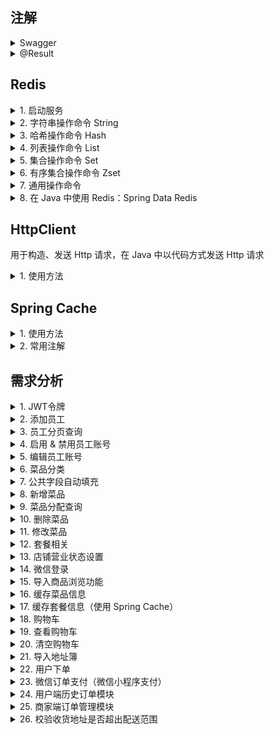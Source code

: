 
## 注解
<details>
<summary> Swagger </summary>

| 注解               | 说明                                               |
|-------------------|--------------------------------------------------|
| @Api              | 用在类上，表示对类的说明，如 Controller，通过 tags 参数进行描述         |
| @ApiModel         | 用在类上，表示对类的说明，如 Entity、DTO、VO，通过 description 参数描述 |
| @ApiModelProperty | 用在属性上，描述属性信息，通过 value 参数描述                       |
| @ApiOperation     | 用在方法上，说明方法的用途、作用，如 Controller 的方法，通过 value 参数描述  |

1. 接口区分
- 在 WebMvcConfiguration 中配置 Swagger 的多个 Docket 对象
- 通过 groupName 进行区分

</details>

<details>

<summary> @Result </summary>

解决 数据库表字段名 和 Java类变量名 对应关系
如：
```java
@Results({
    @Result(property = "id", column = "employee_id"),
    @Result(property = "name", column = "employee_name"),
    @Result(property = "email", column = "email_address")
})
```

也可以使用 MyBatis 的自动映射功能（Auto Mapping）

也可以在 xml 中显示映射
```xml
<resultMap id="employeeMap" type="Employee">
    <result property="id" column="employee_id"/>
    <result property="name" column="employee_name"/>
    <result property="email" column="email_address"/>
</resultMap>
```

</details>

## Redis

<details>

<summary> 1. 启动服务 </summary>

1. 启动服务端：redis-server.exe redis.windows.conf
   - 默认端口：6379
2. 启动客户端：redis-cli.exe
   - -h：指定ip
   - -p：指定端口
   - -a：密码
3. 修改配置文件：redis.windows.conf
   - requirepass：设置密码

</details>

<details>

<summary> 2. 字符串操作命令 String </summary>

| 命令                      | 解释                                    |
|-------------------------|---------------------------------------|
| SET key value           | 设置指定 key 的值                           |
| GET key                 | 获取指定 key 的值                           |
| SETEX key seconds value | 设置指定 key 的值，并将 key 的过期时间设置为 seconds 秒 |
| SETNX key value         | 只有 key 不存在时设置 key 的值                  |

</details>

<details>

<summary> 3. 哈希操作命令 Hash </summary>

fieId 和 value 都是字符串

| 命令                   | 解释                              |
|----------------------|---------------------------------|
| HSET key fieId value | 将哈希表 key 中的字段 field 的值设置为 value |
| HGET key fieId       | 获取哈希表 key 中 field 字段的值          |
| HDEL key fieId       | 删除哈希表 key 中的 field 字段           |
| HKEYS key            | 获取哈希表 key 的所有字段（field）          |
| HVALS key            | 获取哈希表 key 的所有值                  |

</details>

<details>

<summary> 4. 列表操作命令 List </summary>

简单的字符串列表，按插入顺序排序

| 命令                        | 解释              |
|---------------------------|-----------------|
| LPUSH key value1 [value2] | 将一个/多个值插入到列表 头部 |
| LRANGE key start stop     | 获取列表指定范围内的元素    |
| RPOP key                  | 从列表 尾部 移除元素     |
| LLEN key                  | 获取列表长度          |

</details>

<details>

<summary> 5. 集合操作命令 Set </summary>

集合内的元素也是字符串

| 命令                         | 解释             |
|----------------------------|----------------|
| SADD key member1 [member2] | 向集合 key 添加元素   |
| SMEMBERS key               | 返回集合 key 的所有元素 |
| SCARD key                  | 返回集合 key 的元素数  |
| SINTER key1 [key2]         | 返回给定所有集合的 交集   |
| SUNION key1 [key2]         | 返回给定所有集合的 并集   |
| SREM key member1 [member2] | 删除集合 key 中的元素  |

</details>

<details>

<summary> 6. 有序集合操作命令 Zset </summary>

集合内的元素也是字符串，有序，每个元素管理一个 double 类型的分数

| 命令                                       | 解释                                      |
|------------------------------------------|-----------------------------------------|
| ZADD key score1 member1 [score2 member2] | 向有序集合 key 添加元素                          |
| ZRANGE key start stop [WITHSCORES]       | 获得有序集合指定范围的元素，也可以通过 WITHSCORES 将分数一起返回  |
| ZINCRBY key increment member             | 对有序集合 key 中的成员 member 的分数增量加上 increment |
| SREM key member1 [member2]               | 删除有序集合 key 中的元素                         |

</details>

<details>

<summary> 7. 通用操作命令 </summary>

不分数据类型，都可以使用的命令

| 命令           | 解释                                            |
|--------------|-----------------------------------------------|
| KEYS pattern | 查找所有符合给定模式 pattern 的 key，如 KEYS * / KEYS set* |
| EXISTS key   | 判断 key 是否存在                                   |
| TYPE key     | 获得 key 所存储的值的类型                               |
| DEL key      | 在 key 存在时删除 key，可以删除多个                        |

</details>

<details>

<summary> 8. 在 Java 中使用 Redis：Spring Data Redis </summary>

1. 操作步骤
- 导入 Spring Data Redis 的 Maven 坐标
  - sky-server 的 pom 文件
- 配置 Redis 数据源
  - application.yml 和 application-dev.yml
- 编写配置类，创建 RedisTemplate 对象
  - com.sky.config 中创建 RedisConfiguration
  - 设置 Redis 的连接工厂，获取 Redis 连接，与 Redis 服务器建立通讯
  - 设置 Redis key 的序列化器，将 Redis 中的二进制数据转换为字符串
- 通过 RedisTemplate 对象操作 Redis

2. 单元测试
- 在 test/java 文件夹下，创建 SpringDataRedisTest 类
- 使用不同对象操作不同数据类型
```
  ValueOperations valueOperations = redisTemplate.opsForValue();
  HashOperations hashOperations = redisTemplate.opsForHash();
  ListOperations listOperations = redisTemplate.opsForList();
  SetOperations setOperations = redisTemplate.opsForSet();
  ZSetOperations zSetOperations = redisTemplate.opsForZSet();
```
- 操作通用类型命令时，使用 RedisTemplate 对象

</details>

## HttpClient
用于构造、发送 Http 请求，在 Java 中以代码方式发送 Http 请求

<details>

<summary> 1. 使用方法 </summary>

- 案例在 sky-server 的 test/HttpClientTest 中
- 已经封装在了 sky-common 中的 HttpClientUtils 中
- 将 Httpclient 坐标导入到 Maven 中
  - 使用的阿里云 OSS 包，已经包含了 HttpClient，不用再导入了
- 发送请求的步骤
  - 创建 HttpClient 对象
    - 使用 HttpClients 进行创建，返回 CloseableHttpClient 对象
  - 创建 Http 请求对象
    - 创建 HttpGet 对象，传入请求地址
    - 可选：构造 StringEntity 对象传参，参数为 json 格式的字符串，并制定实体的编码方式（urf-8）和数据格式（json）
    - 使用 JSONObject 对象构造 json 格式的字符串
  - 调用 HttpClient 的 execute 方法发送请求
    - 返回 CloseableHttpResponse 对象
- 解析请求
  - 获得状态码
    - 使用 response.getStatusLine().getStatusCode()
  - 获得返回数据
    - 获取实体：response.getEntity()
    - 获取 String 类型的数据：EntityUtils.toString(entity);
- 关闭资源
  - 关闭 CloseableHttpResponse 对象 response
  - 关闭 CloseableHttpClient 对象

</details>


## Spring Cache
<details>

<summary> 1. 使用方法 </summary>

Spring Cache 是一个框架，实现了基于 注解 的缓存功能，只需要添加注解即可实现缓存功能

提供了一层抽象，底层可以切换不同的缓存实现
- EHCache
- Caffeine
- Redis

具体使用
- 导入 Maven 坐标
- 使用 Redis 就导入 Redis 的坐标，其他同理
</details>

<details>

<summary> 2. 常用注解 </summary>

| 注解             | 说明                                 |
|----------------|------------------------------------|
| @EnableCaching | 开启缓存注解功能，加在启动类上                    |
| @Cacheable     | 在方法执行前先查询缓存，有就返回；没有就执行方法，并将返回值放到缓存 |
| @CachePut      | 将方法的返回值放到缓存                        |
| @CacheEvict    | 将一条或多条数据从缓存中删除                     |

- @CachePut：加到 Controller 的方法上
  - 使用方法：@CachePut(cacheNames = "userCache", key = "#user.id")
  - 生成 key 的规则：userCache::1，即 cacheNames + :: + key 这种格式
  - key 用形参赋值：# + 形参名.属性
  - key 用形参赋值：# + p0.属性，或者 # + a0.属性，或者 # + root.args[0].属性（表示第一个参数，下标从 0 开始）
  - key 用返回值赋值：# + result.属性
- @Cacheable：加到 Controller 的方法上
  - 使用方法：@Cacheable(cacheNames = "userCache", key = "#id")
- @CacheEvict：加到 Controller 的方法上
  - 使用方法：@CacheEvict(cacheNames = "userCache", key = "#id")
  - 删除所有：@CacheEvict(cacheNames = "userCache", allEntries = true)
  - allEntries：是否清空所有缓存，默认为 false
  - beforeInvocation：是否在方法执行前清空缓存，默认为 false

</details>

## 需求分析
<details>
<summary>1. JWT令牌</summary>
令牌：用于合法用户发送请求，后端只相应合法令牌对应的请求

流程如下：
1. 用户登录（给后端发送账号密码），后端验证用户信息，生成令牌
2. 后端生成 JWT Token 将令牌返回给前端
3. 前端将令牌存储在本地，每次请求时将令牌放在请求头中，向后端发送请求
4. 后端进行拦截，验证令牌，如果合法则执行业务逻辑并返回数据，否则返回错误信息
</details>

<details>
<summary>2. 添加员工</summary>

1. 需求描述

添加员工信息

| 字段   | 需求        |
|------|-----------|
| 账号   | 唯一        |
| 密码   | 默认123456  |
| 姓名   |           |
| 手机号  | 11位合法手机号  |
| 性别   | 男/女 二选一   |
| 身份证号 | 18位合法身份证号 |

2. 接口信息

（1）基本信息
- path：/admin/employee
- method：POST

（2）请求参数
- Headers

| 名称           | 参数值              | 是否必须 | 示例 | 备注 |
|--------------|------------------|------|----| --- |
| Content-Type | application/json | 必须   |    |      |
- Body

| 名称      | 类型    | 是否必须  | 默认值 | 备注   | 其他信息 |
|----------|---------|-------|-----|------|------|
| id       | integer | 非必须   |     | 员工id |      |
| idNumber | string  | 必须    |     | 身份证  |   |
| name     | string  | 必须    |     | 姓名   |      |
| phone    | string  | 必须    |     | 手机号  |      |
| sex      | string  | 必须    |     | 性别   |      |
| username | string  | 必须    |     | 用户名  |      |

（3）返回数据

| 名称   | 类型      | 是否必须  | 默认值 | 备注   | 其他信息 |
|------|---------|-------|-----|------|------|
| code | integer | 必须   |     | 状态码  |      |
| msg  | string  | 非必须    |     | 错误信息 |      |
| data | object  | 非必须    |     | 返回数据 | 不需要  |

3. 错误处理

（1）插入重复字段

提取重复字段，构造msg，进行返回

（2）动态获取添加者的id：使用 ThreadLocal

ThreadLocal：为每个线程单独提供一份存储空间，每个线程都可以独立修改自己的副本，而不会影响其他线程的副本

因此，在拦截器拦截并判断令牌时，可以将用户id存储在ThreadLocal中，方便后续使用

常用方法：
- public void set (T value)：设置当前线程的线程局部变量的值 -- 加
- public T get ()：返回当前线程的线程局部变量的值  -- 获得
- public void remove ()：移除当前线程的线程局部变量的值  -- 删
</details>

<details>
<summary> 3. 员工分页查询 </summary>

1. 需求描述
- 根据页码展示员工信息
- 每页展示 10 条数据
- 分页查询时可以根据需要，输入员工姓名进行查询

2. 接口信息

（1）基本信息
- path：/admin/employee/page
- method：GET

（2）请求参数
- Query

| 名称       | 类型      | 是否必须  | 默认值 | 备注    | 其他信息 |
|----------|---------|-------|-----|-------|------|
| name     | string  | 非必须   |     | 员工姓名  |      |
| page     | integer | 必须    |     | 页码    |   |
| pageSize | integer | 必须    |     | 每页记录数 |      |

（3）返回数据

| 名称                                | 类型       | 是否必须  | 默认值 | 备注         | 其他信息 |
|-----------------------------------|----------|-------|-----|------------|------|
| code                              | integer  | 必须   |     | 状态码        |      |
| msg                               | string   | 非必须    |     | 错误信息       |   |
| data                              | object   | 必须    |     | 返回数据         |      |
| &emsp;\|-- total                  | integer  | 必须    |     | 总页数        |      |
| &emsp;\|-- records                | object[] | 必须    |     | 当前页的所有员工数据 |      |
| &emsp;&emsp;&emsp;\|-- id         | integer  | 必须    |     | 员工 id      |      |
| &emsp;&emsp;&emsp;\|-- username   | string   | 必须    |     | 用户名        |      |
| &emsp;&emsp;&emsp;\|-- name       | string   | 必须    |     | 姓名         |      |
| &emsp;&emsp;&emsp;\|-- password   | string   | 必须    |     | 密码         |      |
| &emsp;&emsp;&emsp;\|-- phone      | string   | 必须    |     | 电话号        |      |
| &emsp;&emsp;&emsp;\|-- sex        | string   | 必须    |     | 性别         |      |
| &emsp;&emsp;&emsp;\|-- idNumber   | string   | 必须    |     | 身份证号       |      |
| &emsp;&emsp;&emsp;\|-- status     | integer  | 必须    |     | 账号状态       |      |
| &emsp;&emsp;&emsp;\|-- createTime | string   | 必须    |     | 创建时间       |      |
| &emsp;&emsp;&emsp;\|-- updateTime | string   | 必须    |     | 更新时间       |      |
| &emsp;&emsp;&emsp;\|-- createUser | integer   | 必须    |     | 创建者的 id    |      |
| &emsp;&emsp;&emsp;\|-- updateUser | integer   | 必须    |     | 修改者的 id    |      |

3. 错误处理

日期返回格式错误
- 使用 @JsonFormat 注解格式化日期变量
- 在 WebMvcConfiguration 中扩展 Spring MVC 的消息转换器，统一对日期类型进行格式化处理
  - 需要自己定一个 日期转换 的消息转换器，将其加入到系统的消息转换器列表中

</details>

<details>

<summary> 4. 启用 & 禁用员工账号 </summary>

1. 需求描述
- 启用员工账号：对禁用的账号，将状态设置为启用
- 禁用员工账号：对启用的账号，将状态设置为禁用
- 禁用状态的账号不能登陆系统

2. 接口信息

（1）基本信息
- path：/admin/employee/status/{status}
- method：POST

（2）请求参数
- Headers

| 名称         | 参数值    | 是否必须 | 示例 | 备注    |
|------------|--------|------|----|-------|
| Content-Type | application/json | 必须   |    |   |

- 路径参数

| 名称     | 示例 | 备注           |
|--------|----|--------------|
| status | 1  | 状态，1为启用，0为禁用 |

- Query

| 名称 | 类型      | 是否必须 | 默认值 | 备注    | 其他信息 |
|----|---------|------|-----|-------|------|
| id | integer | 必须   |     | 员工 id |      |

（3）返回数据

| 名称                                | 类型       | 是否必须  | 默认值 | 备注         | 其他信息 |
|-----------------------------------|----------|-------|-----|------------|------|
| code                              | integer  | 必须   |     | 状态码        |      |
| msg                               | string   | 非必须    |     | 错误信息      |   |
| data                              | object   | 非必须    |     | 返回数据       |      |

</details>

<details>

<summary> 5. 编辑员工账号 </summary>

1. 需求描述
- 根据 id 查询员工信息，用于前端显示
- 对员工信息进行修改
  - 账号 username
  - 姓名 name
  - 手机号 phone
  - 性别 sex
  - 身份证号 idNumber

2. 接口信息

<details>

<summary style="margin-left: 20px;"> 2.1 查询 </summary>>

（1）基本信息
- path：/admin/employee/{id}
- method：GET

（2）请求参数
- 路径参数

| 名称 | 示例 | 备注   |
|----|----|------|
| id | 3  | 员工id |

（3）返回数据

| 名称                   | 类型       | 是否必须  | 默认值 | 备注         | 其他信息 |
|-----------------------|----------|-------|-----|------------|------|
| code                  | integer  | 必须   |     | 状态码        |      |
| msg                   | string   | 非必须    |     | 错误信息       |   |
| data                  | object   | 必须    |     | 返回数据         |      |
| &emsp;\|-- id         | integer  | 必须    |     | 员工 id      |      |
| &emsp;\|-- username   | string   | 必须    |     | 用户名        |      |
| &emsp;\|-- name       | string   | 必须    |     | 姓名         |      |
| &emsp;\|-- password   | string   | 必须    |     | 密码         |      |
| &emsp;\|-- phone      | string   | 必须    |     | 电话号        |      |
| &emsp;\|-- sex        | string   | 必须    |     | 性别         |      |
| &emsp;\|-- idNumber   | string   | 必须    |     | 身份证号       |      |
| &emsp;\|-- status     | integer  | 必须    |     | 账号状态       |      |
| &emsp;\|-- createTime | string   | 必须    |     | 创建时间       |      |
| &emsp;\|-- updateTime | string   | 必须    |     | 更新时间       |      |
| &emsp;\|-- createUser | integer   | 必须    |     | 创建者的 id    |      |
| &emsp;\|-- updateUser | integer   | 必须    |     | 修改者的 id    |      |

</details>

<details>

<summary style="margin-left: 20px;"> 2.2 编辑员工信息 </summary>

（1）基本信息
- path：/admin/employee
- method：PUT

（2）请求参数
- Headers

| 名称         | 参数值              | 是否必须 | 示例 | 备注    |
|------------|------------------|------|----|-------|
| Content-Type | application/json | 必须   |    |   |

- Body

| 名称                   | 类型       | 是否必须  | 默认值 | 备注         | 其他信息 |
|-----------------------|----------|-------|-----|------------|------|
| id         | integer  | 必须    |     | 员工 id      |      |
| username   | string   | 必须    |     | 用户名        |      |
| name       | string   | 必须    |     | 姓名         |      |
| phone      | string   | 必须    |     | 电话号        |      |
| sex        | string   | 必须    |     | 性别         |      |
| idNumber   | string   | 必须    |     | 身份证号       |      |

（3）返回数据

| 名称                   | 类型       | 是否必须  | 默认值 | 备注         | 其他信息 |
|-----------------------|----------|-------|-----|------------|------|
| code                  | integer  | 必须   |     | 状态码        |      |
| msg                   | string   | 非必须    |     | 错误信息       |   |
| data                  | object   | 非必须    |     | 返回数据         |      |

</details>

</details>

<details>

<summary> 6. 菜品分类 </summary>

1. 需求描述
- 分类名称必须 唯一
- 分类类型为：菜品分类 和 套餐分类
- 新添加的分类状态默认为 禁用（新分类无菜品，禁用 不让在应用端展示）

2. 接口信息
- 新增分类
  - path：/admin/category
  - method：POST
- 分类分页查询
  - path：/admin/category/page
  - method：GET
- 根据 id 删除分类
  - path：/admin/category
  - method：DELETE
- 修改分类
  - path：/admin/category
  - method：PUT
- 启用 & 禁用分类
  - path：/admin/category/status/{status}
  - method：POST
- 根据类型查询
  - path：/admin/category/list
  - method：GET

</details>

<details>

<summary> 7. 公共字段自动填充 </summary>

1. 需求描述

业务表中有许多公共（重复）的字段

| 名称         | 类型       | 含义   | 操作类型          |
|---------------------|----------|------|---------------|
| create_time | datetime | 创建时间 | insert        |
| create_user | bigint   | 创建者  | insert        |
| update_time | datetime | 修改时间 | insert、update |
| update_user | bigint   | 修改者  | insert、update  |


这种重复的字段导致业务代码需要重复编写，十分冗余，不利于后期维护

因此需要一种手段来进行统一的操作

2. 实现方式
- 使用 切面 拦截 Mapper，统一对公共字段进行赋值
- 自定义注解 AutoFill，用于标识需要进行公共字段自动填充的方法
- 自定义切面类 AutoFillAspect，统一拦截加入了 AutoFill 注解的方法，通过反射为公共字段赋值
- 在 Mapper 的方法上加入 AutoFill 注解
- 技术点：枚举、注解、AOP、反射

3. 具体实现

（1）创建 AutoFill 注解
- com.sky.annotation/Autofill

（2）创建 AutoFillAspect 切面类
- com.sky.aspect/AutoFillAspect
- 切入点
  - 定义切入点 Pointcut：@Pointcut("execution(* com.sky.mapper.*.*(..))")
  - 拦截 Mapper 包下所有类的所有方法（.*.*），参数是任意参数（..），返回值是任意返回值（*）
  - 此外：该包下的查询 & 删除不需要拦截，因此需要设定只拦截带有 @AutoFill 注解的方法
  - 需要加入：@annotation(com.sky.annotation.AutoFill)
  - 整体：@Pointcut("execution(* com.sky.mapper.*.*(..)) && @annotation(com.sky.annotation.AutoFill)")
- 通知-参数
  - 需要 前缀通知，在插入 & 更新前进行赋值
  - 指定切入点：即切入点的函数名
  - @Before("autoFillPointcut()")
  - 参数：JoinPoint，被拦截方法的信息
- 通知-实现
  - 获取拦截到的数据块操作类型：insert or update
    - 更新操作不用改变 创建时间 和 创建者
  - 获得拦截到的方法的参数，即实体对象，这样才能对它赋值
    - 默认方法的第一个参数为所需的实体对象
  - 准备公共字段赋值的数据
  - 根据操作类型，通过 反射 赋值
    - 先获得实体的 set 方法，定义了常量字段
    - 然后调用 set 方法进行赋值

</details>

<details>

<summary> 8. 新增菜品 </summary>

1. 需求描述

添加菜品信息

| 字段     | 需求       |
|--------|----------|
| 菜品名称   | 唯一       |
| 菜品分类   |        |
| 菜品价格   |  |
| 口味做法配置 |    |
| 菜品图片   |        |
| 菜品描述   |    |

业务规则：
- 菜品名唯一
- 菜品必须属于某个分类，不能单独存在
- 新增菜品时可以根据情况选择菜品的口味
- 每个菜品必须对应一张图片

接口设计：
- 查询菜品分类
- 文件上传（图片）
- 新增菜品

2. 接口信息

<details>

<summary style="margin-left: 20px;"> 2.1 根据类型查询分类 </summary>
  - 在 6. 菜品分类中已经实现

</details>

<details>

<summary style="margin-left: 20px;"> 2.2文件上传 </summary>

（1）基本信息
- path：/admin/common/upload
- method：POST

（2）请求参数
- Headers

| 名称         | 参数值                 | 是否必须 | 示例 | 备注    |
|------------|---------------------|------|----|-------|
| Content-Type | multipart/form-data | 必须   |    |   |

- Body

| 名称   | 类型   | 是否必须  | 默认值 | 备注 | 其他信息 |
|------|------|-------|-----|----|------|
| file | file | 必须    |     | 文件 |      |


（3）返回数据

| 名称                   | 类型       | 是否必须  | 默认值 | 备注     | 其他信息 |
|-----------------------|----------|-------|-----|--------|------|
| code                  | integer  | 必须   |     | 状态码    |      |
| msg                   | string   | 非必须    |     | 错误信息   |   |
| data                  | object   | 必须    |     | 文件上传路径 |      |

</details>

<details>

<summary style="margin-left: 20px;"> 2.3 新增菜品 </summary>

（1）基本信息
- path：/admin/dish
- method：POST

（2）请求参数
- Headers

| 名称         | 参数值              | 是否必须 | 示例 | 备注    |
|------------|------------------|------|----|-------|
| Content-Type | application/json | 必须   |    |   |

- Body

| 名称                | 类型         | 是否必须 | 默认值 | 备注             | 其他信息 |
|-------------------|------------|------|-----|----------------|------|
| categoryid        | integer    | 必须   |     | 分类 id          |      |
| description       | string     | 非必须  |     | 菜品描述           |      |
| flavors           | object[]   | 非必须   |     | 口味             |      |
| &emsp;\|-- dishid | integer    | 非必须   |     | 菜品 id          |      |
| &emsp;\|-- id     | integer    | 非必须   |     | 口味 id          |      |
| &emsp;\|-- name   | string     | 必须   |     | 口味名称           |      |
| &emsp;\|-- value  | string     | 必须   |     | 口味值            |      |
| id                | integer    | 非必须   |     | 菜品 id          |      |
| image             | string     | 必须   |     | 菜品图片路径         |      |
| name              | string     | 必须   |     | 菜品名称           |      |
| price             | bigdecimal | 必须   |     | 菜品价格           |      |
| status            | integer    | 非必须   |     | 菜品状态：1为起售，0为停售 |      |

（3）返回数据

| 名称                   | 类型       | 是否必须  | 默认值 | 备注    | 其他信息 |
|-----------------------|----------|-------|-----|-------|------|
| code                  | integer  | 必须   |     | 状态码   |      |
| msg                   | string   | 非必须    |     | 错误信息  |   |
| data                  | object   | 非必须    |     | 返回数据  |      |

</details>

3. 具体实现

（1）文件上传
- 新增 CommonController 
- 配置阿里云OSS服务 application.yml/application-dev.yml
- 创建配置类，配置服务信息 OssConfiguration 
  - 在程序运行的时候创建一个配置类对象：使用 @Bean 和 @ConditionalOnMissingBean
- 在 CommonController 中使用 @Autowired 来获取这个对象
- 调用 AliOssUtils 中的上传方法，进行上传，并获得路径

（2）新增菜品
- 新增 DishController
- 新增菜品相关服务 DishService，以及其实现类 DishServiceImpl
- 在 菜品表 中添加菜品时，还需要在口味表中进行添加，调用 DishMapper
  - 因此创建添加方法 addDishAndFlavor
  - 开启 事务 保证一致性：@Transactional
  - 需要在 SkyApplication 中开启注解方式的事务管理
- 在 DishMapper 中新增 添加菜品 函数
  - 使用公共字段填充 @AutoFill
- 新增 DishMapper.xml 文件，实现上述函数
  - 需要获得该菜品自动生成的 id：使用 useGeneratedKeys="true"
  - 将该 id 赋值给 实体对象 Dish 中的 id 字段：使用 keyProperty="id"
- 新增 DishFlavorMapper 对口味表进行操作，添加 @Mapper 注解
  - 定义批量添加口味方法：addBatchFlavor
- 新增 DishFlavorMapper.xml 文件，实现上述函数
  - 使用 foreach 进行遍历列表

</details>

<details>

<summary> 9. 菜品分配查询 </summary>

1. 需求分析
- 根据页码展示菜品信息
- 每页展示 10 条数据
- 分页查询时，可以输入菜品名称、菜品分类、菜品状态进行查询

2. 接口信息

（1）基本信息
- path：/admin/dish/page
- method：GET

（2）请求参数
- Query

| 名称         | 类型      | 是否必须 | 默认值 | 备注     | 其他信息 |
|------------|---------|------|-----|--------|------|
| page       | integer | 必须   |     | 页码     |   |
| pageSize   | integer | 必须   |     | 每页记录数  |      |
| name       | string  | 非必须  |     | 菜品名称   |      |
| categoryId | integer | 非必须   |     | 分类 id  |      |
| status     | integer | 非必须   |     | 菜品售卖状态 |      |

（3）返回数据

| 名称                                  | 类型         | 是否必须 | 默认值 | 备注         | 其他信息 |
|-------------------------------------|------------|------|-----|------------|------|
| code                                | integer    | 必须   |     | 状态码        |      |
| msg                                 | string     | 非必须  |     | 错误信息       |   |
| data                                | object     | 必须   |     | 返回数据       |      |
| &emsp;\|-- total                    | integer    | 必须   |     | 总页数        |      |
| &emsp;\|-- records                  | object[]   | 非必须  |     | 当前页的所有员工数据 |      |
| &emsp;&emsp;&emsp;\|-- id           | integer    | 必须   |     | 菜品 id      |      |
| &emsp;&emsp;&emsp;\|-- name         | string     | 必须   |     | 菜品名称       |      |
| &emsp;&emsp;&emsp;\|-- price        | bigdecimal | 必须   |     | 价格         |      |
| &emsp;&emsp;&emsp;\|-- image        | string     | 必须   |     | 图片路径       |      |
| &emsp;&emsp;&emsp;\|-- description  | string     | 必须   |     | 菜品描述       |      |
| &emsp;&emsp;&emsp;\|-- status       | integer    | 必须   |     | 菜品售卖状态     |      |
| &emsp;&emsp;&emsp;\|-- updateTime   | string     | 必须   |     | 更新时间       |      |
| &emsp;&emsp;&emsp;\|-- categoryName | string     | 必须   |     | 分类名称       |      |

3. 具体实现
- 在 xml 文件中写的查询语句，需要连表查询，字段名需要一一对应，因此在 sql 语句中需要给字段起别名

</details>

<details>

<summary> 10. 删除菜品 </summary>

1. 需求分析
- 可以删除一个菜品，批量删除多个菜品
- 起售中的菜品不能删除
- 被套餐关联的菜品不能删除
- 删除菜品后，关联的口味数据也需要删除掉

2. 接口信息

（1）基本信息
- path：/admin/dish
- method：DELETE

（2）请求参数
- Query

| 名称  | 类型     | 是否必须 | 默认值 | 备注        | 其他信息  |
|-----|--------|------|-----|-----------|-------|
| ids | string | 必须   |     | 用逗号分隔的字符串 | 1,2,3 |

（3）返回数据

| 名称                            | 类型         | 是否必须 | 默认值 | 备注         | 其他信息 |
|-------------------------------|------------|------|-----|------------|------|
| code                          | integer    | 必须   |     | 状态码        |      |
| msg                           | string     | 非必须  |     | 错误信息       |   |
| data                          | object     | 非必须   |     | 返回数据       |      |

3. 具体实现
- 涉及的表
  - 菜品表 dish
  - 菜品口味表 dish_flavor
  - 套餐菜品关系表 setmeal_dish
- 新增 SetmealDishMapper 套餐菜品关系表的 Mapper
  - 查询菜品是否和套餐有关联
- 新增 SetmealDishMapper.xml 并编写动态 sql 语句
  - 使用 foreach 进行遍历，使用 open 和 close 在遍历前后加上括号
- 使用事务注解保证一致性：@Transactional

</details>

<details>

<summary> 11. 修改菜品 </summary>

1. 需求分析
- 菜品信息的回显
- 菜品分类的查询（已实现）
- 文件上传（已实现）
- 修改菜品

2. 接口信息

<details>

<summary style="margin-left: 20px;"> 2.1 根据 id 查询数据 </summary>
（1）基本信息
- path：/admin/dish/{id}
- method：GET

（2）请求参数
- 路径参数

| 名称 | 类型      | 是否必须 | 默认值 | 备注    | 其他信息  |
|----|---------|------|-----|-------|-------|
| id | integer | 必须   |     | 菜品 id |  |

（3）返回数据

| 名称                            | 类型         | 是否必须 | 默认值 | 备注         | 其他信息 |
|-------------------------------|------------|------|-----|------------|------|
| code                          | integer    | 必须   |     | 状态码        |      |
| msg                           | string     | 非必须  |     | 错误信息       |   |
| data                          | object     | 非必须   |     | 返回数据       |      |
| &emsp;\|-- categoryId         | integer    | 非必须   |     | 菜品类别 id    |      |
| &emsp;\|-- description        | string     | 非必须  |     | 菜品描述       |      |
| &emsp;\|-- flavors            | object[]   | 非必须  |     | 当前页的所有员工数据 |      |
| &emsp;&emsp;&emsp;\|-- dishId | integer    | 非必须   |     | 菜品 id      |      |
| &emsp;&emsp;&emsp;\|-- id     | integer    | 非必须   |     | 菜品名称       |      |
| &emsp;&emsp;&emsp;\|-- name   | string     | 非必须   |     | 价格         |      |
| &emsp;&emsp;&emsp;\|-- value  | string     | 非必须   |     | 图片路径       |      |
| &emsp;\|-- id                 | integer    | 非必须  |     | 菜品 id      |      |
| &emsp;\|-- image              | string     | 非必须  |     | 菜品图像       |      |
| &emsp;\|-- name               | string     | 非必须  |     | 菜品名        |      |
| &emsp;\|-- price              | bigdecimal | 非必须  |     | 菜品价格       |      |

</details>

<details>

<summary style="margin-left: 20px;"> 2.2 修改菜品 </summary>>

（1）基本信息
- path：/admin/dish
- method：PUT

（2）请求参数
- Headers

| 名称           | 类型               | 是否必须 | 默认值 | 备注    | 其他信息  |
|--------------|------------------|------|-----|-------|-------|
| Content-Type | applocation/json | 必须   |     |  |  |

- Body

| 名称                | 类型         | 是否必须 | 默认值 | 备注         | 其他信息 |
|-------------------|------------|----|-----|------------|------|
| categoryId        | integer    | 必须 |     | 菜品类别 id    |      |
| description       | string     | 非必须 |     | 菜品描述       |      |
| flavors           | object[]   | 非必须 |     | 当前页的所有员工数据 |      |
| &emsp;\|-- dishId | integer    | 必须 |     | 菜品 id      |      |
| &emsp;\|-- id     | integer    | 必须 |     | 菜品名称       |      |
| &emsp;\|-- name   | string     | 必须 |     | 价格         |      |
| &emsp;\|-- value  | string     | 必须 |     | 图片路径       |      |
| id                | integer    | 必须 |     | 菜品 id      |      |
| image             | string     | 必须 |     | 菜品图像       |      |
| name              | string     | 必须 |     | 菜品名称       |      |
| price             | bigdecimal | 必须 |     | 菜品价格       |      |
| status            | integer    | 必须 |     | 菜品状态       |      |

（3）返回数据

| 名称                            | 类型         | 是否必须 | 默认值 | 备注         | 其他信息 |
|-------------------------------|------------|------|-----|------------|------|
| code                          | integer    | 必须   |     | 状态码        |      |
| msg                           | string     | 非必须  |     | 错误信息       |   |
| data                          | object     | 非必须   |     | 返回数据       |      |

</details>

</details>

<details>

<summary> 12. 套餐相关 </summary>

1. 需求分析
- 新增套餐
- 套餐分页查询
- 删除套餐
- 修改套餐
- 起售停售套餐

2. 接口设计

<details>
<summary style="margin-left: 20px;"> 2.1 新增套餐 </summary>

（1）根据分类 id 查询菜品
- path：/admin/dish/list
- method：GET

（2）新增套餐
- path：/admin/setmeal
- method：POST

</details>

<details>
<summary style="margin-left: 20px;"> 2.2 套餐分页查询 </summary>

- path：/admin/setmeal/page
- method：GET

</details>

<details>
<summary style="margin-left: 20px;"> 2.3 删除套餐 </summary>

- path：/admin/setmeal
- method：DELETE

</details>

<details>
<summary style="margin-left: 20px;"> 2.4 修改套餐 </summary>

（1）根据 id 查询套餐
- path：/admin/setmeal/{id}
- method：GET

（2）修改套餐
- path：/admin/setmeal
- method：PUT

</details>

<details>
<summary style="margin-left: 20px;"> 2.5 起售停售套餐 </summary>

- path：/admin/setmeal/status/{status}
- method：POST

</details>

</details>

<details>

<summary> 13. 店铺营业状态设置 </summary>

1. 需求分析
- 设置营业状态
- 管理端查询营业状态
- 用户端查询营业状态

2. 接口信息

<details>

<summary style="margin-left: 20px;"> 2.1 设置营业状态 </summary>

（1）基本信息
- path：/admin/shop/{status}
- method：PUT

（2）请求参数
- Headers

| 名称           | 类型               | 是否必须 | 描述 |
|--------------|------------------|------|-----|
| Content-Type | application/json | 必须   |     |

- 路径参数

| 名称 | 类型      | 是否必须 | 默认值 | 备注                 | 其他信息  |
|----|---------|------|-----|--------------------|-------|
| status | integer | 必须   |     | 店铺营业状态：1 为营业，2 为打烊 |  |

（3）返回数据

| 名称                            | 类型         | 是否必须 | 默认值 | 备注         | 其他信息 |
|-------------------------------|------------|------|-----|------------|------|
| code                          | integer    | 必须   |     | 状态码        |      |
| msg                           | string     | 非必须  |     | 错误信息       |   |
| data                          | object     | 非必须   |     | 返回数据       |      |

</details>

<details>

<summary style="margin-left: 20px;"> 2.2 管理端查询营业状态 </summary>

（1）基本信息
- path：/admin/shop/status
- method：GET

（2）请求参数 

无

（3）返回数据

| 名称                            | 类型         | 是否必须 | 默认值 | 备注             | 其他信息 |
|-------------------------------|------------|------|-----|----------------|------|
| code                          | integer    | 必须   |     | 状态码            |      |
| msg                           | string     | 非必须  |     | 错误信息           |   |
| data                          | object     | 必须   |     | 返回数据，1为营业，2为打烊 |      |

</details>

<details>

<summary style="margin-left: 20px;"> 2.3 用户端查询营业状态 </summary>

（1）基本信息
- path：/user/shop/status
- method：GET

（2）请求参数

无

（3）返回数据

| 名称                            | 类型         | 是否必须 | 默认值 | 备注             | 其他信息 |
|-------------------------------|------------|------|-----|----------------|------|
| code                          | integer    | 必须   |     | 状态码            |      |
| msg                           | string     | 非必须  |     | 错误信息           |   |
| data                          | object     | 必须   |     | 返回数据，1为营业，2为打烊 |      |

</details>

3. 具体实现
- 使用 Redis 进行存储
  - 1为营业，0为打烊

</details>

<details>

<summary> 14. 微信登录 </summary>

1. 需求分析
- 基于微信登录实现小程序的登录功能
- 如果是新用户需要自动完成注册

2. 接口信息

（1）基本信息
- path：/user/user/login
- method：POST

（2）请求参数
- Headers

| 名称           | 类型               | 是否必须 | 描述 |
|--------------|------------------|------|-----|
| Content-Type | application/json | 必须   |     |

- 路径参数

| 名称   | 类型     | 是否必须 | 默认值 | 备注       | 其他信息  |
|------|--------|------|-----|----------|-------|
| code | string | 必须   |     | 微信用户的授权码 |  |

（3）返回数据

| 名称                | 类型         | 是否必须 | 默认值 | 备注        | 其他信息 |
|-------------------|------------|------|-----|-----------|------|
| code              | integer    | 必须   |     | 状态码       |      |
| msg               | string     | 非必须  |     | 错误信息      |   |
| data              | object     | 必须   |     | 返回数据      |      |
| &emsp;\|-- id     | integer    | 必须 |     | 用户 id     |      |
| &emsp;\|-- openid | string     | 必须 |     | 微信 openid |      |
| &emsp;\|-- token  | string     | 必须 |     | jwt 令牌    |      |

3. 具体实现
- 配置微信登录所需的配置项
  - 在 applocation.yml 和 applocation-dev.yml 新增代码
  - 填入 appid 和 secret
- 为用户端配置 jwt 令牌相关信息
  - 在 applocation.yml 新增代码
  - 填入 jwt 的 secret、过期时间、token 名称
- 流程
  - 获取用户的 openid
    - 使用 http 向微信请求
    - 参数：自己的 appid、secret，用户登录的 code，授权类型 grant_type（固定值）
  - 判断 openid 是否为空
  - 判断当前用户是否已经注册
    - 根据 openid 查询用户表
  - 新用户，自动完成注册 
    - 用户信息插入用户表，并返回该记录的用户 id
  - 返回用户对象
- 生成 JWT 令牌加入到用户信息中返回
- 创建拦截器校验用户带来的 JWT 令牌
  - 在 sky-server 的 interceptor 中创建拦截器
- 注册该拦截器
  - 在 sky-server 的 WebMvcConfiguration 中注册拦截器

</details>

<details>

<summary> 15. 导入商品浏览功能 </summary>

1. 需求分析
- 查询分类
- 根据分类 id 查询菜品
- 根据分类 id 查询套餐
- 根据套餐 id 查询包含的菜品

2. 接口信息

<details>

<summary style="margin-left: 20px;"> 2.1 查询分类 </summary>

（1）基本信息
- path：/user/category/list
- method：GET

（2）请求参数
- Query

| 名称   | 类型      | 是否必须 | 默认值 | 备注                          | 其他信息  |
|------|---------|------|-----|-----------------------------|-------|
| type | integer | 非必须  |     | 分类类型：1为菜品分类，2为套餐分类，不传值为全部分类 |  |

（3）返回数据

| 名称                    | 类型      | 是否必须 | 默认值 | 备注               | 其他信息 |
|-----------------------|---------|------|-----|------------------|------|
| code                  | integer | 必须   |     | 状态码              |      |
| msg                   | string  | 非必须  |     | 错误信息             |   |
| data                  | object  | 必须   |     | 返回数据             |      |
| &emsp;\|-- id         | integer | 必须   |     | 分类 id            |      |
| &emsp;\|-- name       | string  | 必须   |     | 分类名称             |      |
| &emsp;\|-- sort       | integer | 非必须   |     | 排序               |      |
| &emsp;\|-- status     | integer | 非必须   |     | 分类状态，0为禁用，1为启用   |      |
| &emsp;\|-- type       | integer | 非必须   |     | 类型，1为菜品分类，2为套餐分类 |      |
| &emsp;\|-- createTime | string  | 必须   |     | 创建时间             |      |
| &emsp;\|-- createUser | integer | 非必须  |     | 创建者              |      |
| &emsp;\|-- updateTime | string  | 必须   |     | 修改时间             |      |
| &emsp;\|-- updateUser | integer | 非必须   |     | 修改者              |      |

</details>

<details>

<summary style="margin-left: 20px;"> 2.2 根据分类 id 查询菜品 </summary>

（1）基本信息
- path：/user/dish/list
- method：GET

（2）请求参数
- Query

| 名称         | 类型      | 是否必须 | 默认值 | 备注    | 其他信息  |
|------------|---------|------|-----|-------|-------|
| categoryId | integer | 必须   |     | 分类 id |  |

（3）返回数据

| 名称                            | 类型         | 是否必须 | 默认值 | 备注             | 其他信息 |
|-------------------------------|------------|------|-----|----------------|------|
| code                          | integer    | 必须   |     | 状态码            |      |
| msg                           | string     | 非必须  |     | 错误信息           |   |
| data                          | object     | 必须   |     | 返回数据           |      |
| &emsp;\|-- categoryId         | integer    | 必须   |     | 分类 id          |      |
| &emsp;\|-- categoryName       | integer    | 非必须  |     | 分类名称           |      |
| &emsp;\|-- description        | string     | 非必须  |     | 菜品描述           |      |
| &emsp;\|-- flavors            | object[]   | 非必须  |     | 口味             |      |
| &emsp;&emsp;&emsp;\|-- dishId | integer    | 非必须  |     | 菜品 id          |      |
| &emsp;&emsp;&emsp;\|-- id     | integer    | 非必须  |     | 口味 id          |      |
| &emsp;&emsp;&emsp;\|-- name   | integer    | 非必须  |     | 口味名称           |      |
| &emsp;&emsp;&emsp;\|-- value  | integer    | 非必须  |     | 口味数据           |      |
| &emsp;\|-- id                 | integer    | 必须   |     | 菜品 id          |      |
| &emsp;\|-- name               | string     | 必须   |     | 菜品名称           |      |
| &emsp;\|-- image              | string     | 必须   |     | 菜品图片           |      |
| &emsp;\|-- price              | bigdecimal | 必须   |     | 菜品价格           |      |
| &emsp;\|-- status             | integer    | 非必须  |     | 售卖状态，0为停售，1为起售 |      |
| &emsp;\|-- updateTime         | string     | 非必须  |     | 修改时间           |      |

</details>

<details>

<summary style="margin-left: 20px;"> 2.3 根据分类 id 查询套餐 </summary>

（1）基本信息
- path：/user/setmeal/list
- method：GET

（2）请求参数
- Query

| 名称         | 类型      | 是否必须 | 默认值 | 备注    | 其他信息  |
|------------|---------|------|-----|-------|-------|
| categoryId | integer | 必须   |     | 分类 id |  |

（3）返回数据

| 名称                            | 类型         | 是否必须 | 默认值 | 备注    | 其他信息 |
|-------------------------------|------------|------|-----|-------|------|
| code                          | integer    | 必须   |     | 状态码   |      |
| msg                           | string     | 非必须  |     | 错误信息  |   |
| data                          | object     | 必须   |     | 返回数据  |      |
| &emsp;\|-- categoryId         | integer    | 必须   |     | 分类 id |      |
| &emsp;\|-- description        | string     | 非必须   |     | 套餐描述  |      |
| &emsp;\|-- id                 | integer    | 必须   |     | 套餐 id |      |
| &emsp;\|-- name               | string     | 必须   |     | 套餐名称  |      |
| &emsp;\|-- image              | string     | 必须   |     | 套餐图片  |      |
| &emsp;\|-- price              | bigdecimal | 必须   |     | 套餐价格           |      |
| &emsp;\|-- status             | integer    | 非必须   |     | 售卖状态，0为停售，1为起售 |      |
| &emsp;\|-- createTime | string  | 非必须   |     | 创建时间  |      |
| &emsp;\|-- createUser | integer | 非必须  |     | 创建者   |      |
| &emsp;\|-- updateTime | string  | 非必须   |     | 修改时间  |      |
| &emsp;\|-- updateUser | integer | 非必须   |     | 修改者   |      |

</details>

<details>

<summary style="margin-left: 20px;"> 2.4 根据套餐 id 查询包含的菜品 </summary>

（1）基本信息
- path：/user/setmeal/dish/{id}
- method：GET

（2）请求参数
- 路径参数

| 名称 | 类型      | 是否必须 | 默认值 | 备注    | 其他信息  |
|----|---------|------|-----|-------|-------|
| id | integer | 必须   |     | 套餐 id |  |

（3）返回数据

| 名称                     | 类型       | 是否必须 | 默认值 | 备注   | 其他信息 |
|------------------------|----------|------|-----|------|------|
| code                   | integer  | 必须   |     | 状态码  |      |
| msg                    | string   | 非必须  |     | 错误信息 |   |
| data                   | object[] | 非必须  |     | 返回数据 |      |
| &emsp;\|-- copies      | integer  | 必须   |     | 份数   |      |
| &emsp;\|-- description | string   | 必须   |     | 菜品描述 |      |
| &emsp;\|-- image       | string   | 必须   |     | 菜品图片 |      |
| &emsp;\|-- name        | string   | 必须   |     | 菜品名称 |      |

</details>

</details>

<details>

<summary> 16. 缓存菜品信息 </summary>

1. 需求分析
- 每个分类下的菜品保存一份缓存数据，用户端进行请求
  - key：dish_ + 使用菜品分类 id，例如：dish_3
  - value：使用 string 存储菜品信息集合
- 数据库中菜品数据有变更时，清理缓存数据，管理端
  - 修改菜品信息
  - 删除菜品信息
  - 停售/起售菜品
  - 新增菜品信息

2. 具体实现
- 缓存菜品数据
  - 在 Redis 中查询该分类的 id
  - 若存在，直接返回结果
  - 若不存在，查询 db，将查询到的结果写入 Redis

</details>

<details>
<summary> 17. 缓存套餐信息（使用 Spring Cache） </summary>

1. 具体实现
- 导入 Spring Cache 和 Redis 相关的 Maven 坐标
- 在启动类上加入 @EnableCaching 注解，开启缓存注解功能
- 用户端接口 SetmealController 的 list 方法加入 @Cacheable 注解
- 管理端接口 SetmealController 的 add、update、delete、startOrStop 方法加入 @CacheEvict 注解
  - 新增、修改、删除、起售停售状态改变

</details>

<details>
<summary> 18. 购物车 </summary>

1. 需求分析
- 没有口味选择的商品直接加入购物车
- 有口味的商品，需要选择口味后加入购物车
- 相同商品，只需要数量相加，不需要重复展示

2. 接口设计

（1）基本信息
- path：/user/shoppingCart/add
- method：POST
- 请求参数：套餐 id、菜品 id、口味
  - 对于某一次提交，要么是套餐 id，要么是菜品 id

（2）请求参数
- Headers

| 名称           | 类型               | 是否必须 | 描述 |
|--------------|------------------|------|-----|
| Content-Type | application/json | 必须   |     |

- Body

| 名称         | 类型         | 是否必须 | 默认值 | 备注    | 其他信息 |
|------------|------------|----|-----|-------|------|
| dishFlavor | string    | 非必须 |     | 菜品口味  |      |
| dishId     | integer     | 非必须 |     | 菜品 id |      |
| setmealId  | integer   | 非必须 |     | 套餐 id |      |


（3）返回数据

| 名称                     | 类型       | 是否必须 | 默认值 | 备注   | 其他信息 |
|------------------------|----------|------|-----|------|------|
| code                   | integer  | 必须   |     | 状态码  |      |
| msg                    | string   | 非必须  |     | 错误信息 |   |
| data                   | object[] | 非必须  |     | 返回数据 |      |

3. 数据库设计
- 作用：暂时存放所选商品的地方
- 选的什么商品（套餐还是菜品），菜品有没有口味
- 每个商品买了几个，不同口味的商品不能叠加
- 不同用户的购物车需要分开
- 冗余字段：提高查询速度，避免连表查询

| 名称          | 类型            | 说明    | 备注   |
|-------------|---------------|-------|------|
| id          | bigint        | 主键    |      |
| name        | varchar(32)   | 商品名   | 冗余字段     |
| image       | varchar(255)  | 商品图片  | 冗余字段     |
| user_id     | bigint        | 用户 id |      |
| dish_id     | bigint        | 菜品 id |      |
| setmeal_id  | bigint        | 套餐 id |      |
| dish_flavor | varchar(50)   | 菜品口味  |      |
| number      | int           | 商品数量  |      |
| amount      | decimal(10,2) | 商品单价  | 冗余字段 |
| create_time | datetime      | 创建时间  |      |

4. 具体实现
- 在 user 中新增 ShoppingCartController
- 创建 ShoppingCartService
- 创建 ShoppingCartMapper
  - 实现查询、添加、修改

</details>

<details>
<summary> 19. 查看购物车 </summary>

1. 需求分析
- 查询用户的购物车数据

2. 接口设计

（1）基本信息
- path：/user/shoppingCart/list
- method：GET
- 请求参数：不用参数，可以通过 ThreadLocal 拿id

（2）返回数据

| 名称                    | 类型        | 是否必须 | 默认值 | 备注    | 其他信息 |
|-----------------------|-----------|-----|-----|-------|------|
| code                  | integer   | 必须  |     | 状态码   |      |
| msg                   | string    | 非必须 |     | 错误信息  |   |
| data                  | object[]  | 必须  |     | 返回数据  |      |
| &emsp;\|-- id         | integer   | 必须   |     | 唯一标识  |      |
| &emsp;\|-- name       | string    | 必须   |     | 商品名称  |      |
| &emsp;\|-- userId     | integer   | 必须   |     | 用户 id |      |
| &emsp;\|-- dishId     | integer   | 必须   |     | 菜品 id |      |
| &emsp;\|-- setmealId  | integer   | 必须   |     | 套餐 id |      |
| &emsp;\|-- dishFlavor | string    | 必须   |     | 菜品口味  |      |
| &emsp;\|-- number     | integer   | 必须   |     | 数量    |      |
| &emsp;\|-- amount     | decimal   | 必须   |     | 价格    |      |
| &emsp;\|-- image      | string    | 必须   |     | 图片地址  |      |
| &emsp;\|-- createTime | string    | 必须   |     | 创建时间  |      |

</details>

<details>
<summary> 20. 清空购物车 </summary>

1. 需求分析
- 删除用户的购物车数据

2. 接口设计

（1）基本信息
- path：/user/shoppingCart/clean
- method：DELETE
- 请求参数：不用参数，可以通过 ThreadLocal 拿id

（2）返回数据

| 名称                    | 类型      | 是否必须 | 默认值 | 备注    | 其他信息 |
|-----------------------|---------|-----|-----|-------|------|
| code                  | integer | 必须  |     | 状态码   |      |
| msg                   | string  | 非必须 |     | 错误信息  |   |
| data                  | object  | 非必须  |     | 返回数据  |      |

</details>

<details>
<summary> 21. 导入地址簿 </summary>

1. 需求分析
- 用户可以有多个地址，但只有 1 个默认地址
- 查询地址列表
- 设置默认地址
- 查询默认地址
- 新增、修改、删除地址
 
2. 接口设计

<details>

<summary style="margin-left: 20px;"> 2.1 新增地址 </summary>

（1）基本信息
- path：/user/addressBook
- method：POST

（2）请求参数
- Headers

| 名称           | 类型               | 是否必须 | 描述 |
|--------------|------------------|------|-----|
| Content-Type | application/json | 必须   |     |

- Body

| 名称           | 类型       | 是否必须 | 默认值 | 备注              | 其他信息 |
|--------------|----------|----|-----|-----------------|------|
| cityCode     | string   | 非必须 |     | 市级编号            |      |
| cityName     | string   | 非必须 |     | 市级名称            |      |
| consignee    | string   | 非必须 |     | 收货人             |      |
| detail       | string   | 必须 |     | 详细地址            |      |
| districtCode | string   | 非必须 |     | 区级编号            |      |
| districtName | string   | 非必须 |     | 区级名称            |      |
| id           | integer  | 非必须 |     | 唯一标识            |      |
| isDefault    | integer  | 非必须 |     | 是否默认地址，0为不是，1为是 |      |
| label        | string   | 非必须 |     | 标签，家，学校等        |      |
| phone        | string   | 必须 |     | 手机号             |      |
| provinceCode | string   | 非必须 |     | 省级编号            |      |
| provinceName | string   | 非必须 |     | 省级名称            |      |
| sex          | string   | 必须 |     | 性别              |      |
| userId       | integer  | 非必须 |     | 用户 id           |      |

（3）返回数据

| 名称                    | 类型      | 是否必须 | 默认值 | 备注    | 其他信息 |
|-----------------------|---------|-----|-----|-------|------|
| code                  | integer | 必须  |     | 状态码   |      |
| msg                   | string  | 非必须 |     | 错误信息  |   |
| data                  | object  | 非必须  |     | 返回数据  |      |

</details>

<details>

<summary style="margin-left: 20px;"> 2.2 查询用户所有地址 </summary>

（1）基本信息
- path：/user/addressBook/list
- method：GET

（2）返回数据

| 名称                    | 类型       | 是否必须 | 默认值 | 备注    | 其他信息 |
|-----------------------|----------|----|-----|-------|------|
| code                  | integer  | 必须 |     | 状态码   |      |
| msg                   | string   | 非必须 |     | 错误信息  |   |
| data                  | object[] | 必须 |     | 返回数据  |      |
| &emsp;\|-- id           | integer  | 必须 |     | 唯一标识            |      |
| &emsp;\|-- userId       | integer  | 必须 |     | 用户 id           |      |
| &emsp;\|-- consignee    | string   | 必须 |     | 收货人             |      |
| &emsp;\|-- phone        | string   | 必须 |     | 手机号             |      |
| &emsp;\|-- sex          | string   | 必须 |     | 性别              |      |
| &emsp;\|-- provinceCode | string   | 必须 |     | 省级编号            |      |
| &emsp;\|-- provinceName | string   | 必须 |     | 省级名称            |      |
| &emsp;\|-- cityCode     | string   | 必须 |     | 市级编号            |      |
| &emsp;\|-- cityName     | string   | 必须 |     | 市级名称            |      |
| &emsp;\|-- districtCode | string   | 必须 |     | 区级编号            |      |
| &emsp;\|-- districtName | string   | 必须 |     | 区级名称            |      |
| &emsp;\|-- detail       | string   | 必须 |     | 详细地址            |      |
| &emsp;\|-- label        | string   | 必须 |     | 标签，家，学校等        |      |
| &emsp;\|-- isDefault    | integer  | 必须 |     | 是否默认地址，0为不是，1为是 |      |

</details>

<details>

<summary style="margin-left: 20px;"> 2.3 查询默认地址 </summary>>

（1）基本信息
- path：/user/addressBook/default
- method：GET

（2）返回数据

| 名称                    | 类型     | 是否必须 | 默认值 | 备注    | 其他信息 |
|-----------------------|--------|------|-----|-------|------|
| code                  | integer | 必须   |     | 状态码   |      |
| msg                   | string | 非必须  |     | 错误信息  |   |
| data                  | object | 非必须  |     | 返回数据  |      |
| &emsp;\|-- id           | integer | 非必须  |     | 唯一标识            |      |
| &emsp;\|-- userId       | integer | 非必须  |     | 用户 id           |      |
| &emsp;\|-- consignee    | string | 非必须  |     | 收货人             |      |
| &emsp;\|-- phone        | string | 非必须  |     | 手机号             |      |
| &emsp;\|-- sex          | string | 非必须  |     | 性别              |      |
| &emsp;\|-- provinceCode | string | 非必须  |     | 省级编号            |      |
| &emsp;\|-- provinceName | string | 非必须  |     | 省级名称            |      |
| &emsp;\|-- cityCode     | string | 非必须  |     | 市级编号            |      |
| &emsp;\|-- cityName     | string | 非必须  |     | 市级名称            |      |
| &emsp;\|-- districtCode | string | 非必须  |     | 区级编号            |      |
| &emsp;\|-- districtName | string | 非必须  |     | 区级名称            |      |
| &emsp;\|-- detail       | string | 非必须  |     | 详细地址            |      |
| &emsp;\|-- label        | string | 非必须  |     | 标签，家，学校等        |      |
| &emsp;\|-- isDefault    | integer | 非必须  |     | 是否默认地址，0为不是，1为是 |      |

</details>

<details>

<summary style="margin-left: 20px;"> 2.4 修改地址 </summary>>

（1）基本信息
- path：/user/addressBook
- method：PUT

（2）请求参数
- Headers

| 名称           | 类型               | 是否必须 | 描述 |
|--------------|------------------|------|-----|
| Content-Type | application/json | 必须   |     |

- Body

| 名称           | 类型       | 是否必须 | 默认值 | 备注              | 其他信息 |
|--------------|----------|------|-----|-----------------|------|
| cityCode     | string   | 非必须  |     | 市级编号            |      |
| cityName     | string   | 非必须  |     | 市级名称            |      |
| consignee    | string   | 非必须  |     | 收货人             |      |
| detail       | string   | 必须   |     | 详细地址            |      |
| districtCode | string   | 非必须  |     | 区级编号            |      |
| districtName | string   | 非必须  |     | 区级名称            |      |
| id           | integer  | 必须   |     | 唯一标识            |      |
| isDefault    | integer  | 非必须  |     | 是否默认地址，0为不是，1为是 |      |
| label        | string   | 非必须  |     | 标签，家，学校等        |      |
| phone        | string   | 必须   |     | 手机号             |      |
| provinceCode | string   | 非必须  |     | 省级编号            |      |
| provinceName | string   | 非必须  |     | 省级名称            |      |
| sex          | string   | 必须   |     | 性别              |      |
| userId       | integer  | 非必须  |     | 用户 id           |      |

（3）返回数据

| 名称                    | 类型      | 是否必须 | 默认值 | 备注    | 其他信息 |
|-----------------------|---------|-----|-----|-------|------|
| code                  | integer | 必须  |     | 状态码   |      |
| msg                   | string  | 非必须 |     | 错误信息  |   |
| data                  | object  | 非必须  |     | 返回数据  |      |

</details>

<details>

<summary style="margin-left: 20px;"> 2.5 根据 id 删除地址 </summary>

（1）基本信息
- path：/user/addressBook
- method：DELETE

（2）请求参数
- Query

| 名称 | 类型      | 是否必须 | 默认值 | 备注    | 其他信息 |
|----|---------|-----|-----|-------|------|
| id | integer | 必须  |     | 地址 id |      |

（3）返回数据

| 名称                    | 类型      | 是否必须 | 默认值 | 备注    | 其他信息 |
|-----------------------|---------|-----|-----|-------|------|
| code                  | integer | 必须  |     | 状态码   |      |
| msg                   | string  | 非必须 |     | 错误信息  |   |
| data                  | object  | 非必须  |     | 返回数据  |      |

</details>

<details>

<summary style="margin-left: 20px;"> 2.6 根据 id 查询地址 </summary>

（1）基本信息
- path：/user/addressBook/{id}
- method：GET

（2）请求参数
- 路径参数

| 名称 | 类型      | 是否必须 | 默认值 | 备注    | 其他信息 |
|----|---------|-----|-----|-------|------|
| id | integer | 必须  |     | 地址 id |      |

（3）返回数据

| 名称                    | 类型      | 是否必须 | 默认值 | 备注    | 其他信息 |
|-----------------------|---------|-----|-----|-------|------|
| code                  | integer | 必须  |     | 状态码   |      |
| msg                   | string  | 非必须 |     | 错误信息  |   |
| data                  | object  | 必须  |     | 返回数据  |      |
| &emsp;\|-- id           | integer | 非必须 |     | 唯一标识            |      |
| &emsp;\|-- userId       | integer | 非必须 |     | 用户 id           |      |
| &emsp;\|-- consignee    | string | 非必须 |     | 收货人             |      |
| &emsp;\|-- phone        | string | 非必须 |     | 手机号             |      |
| &emsp;\|-- sex          | string | 非必须 |     | 性别              |      |
| &emsp;\|-- provinceCode | string | 非必须 |     | 省级编号            |      |
| &emsp;\|-- provinceName | string | 非必须 |     | 省级名称            |      |
| &emsp;\|-- cityCode     | string | 非必须 |     | 市级编号            |      |
| &emsp;\|-- cityName     | string | 非必须 |     | 市级名称            |      |
| &emsp;\|-- districtCode | string | 非必须 |     | 区级编号            |      |
| &emsp;\|-- districtName | string | 非必须 |     | 区级名称            |      |
| &emsp;\|-- detail       | string | 非必须 |     | 详细地址            |      |
| &emsp;\|-- label        | string | 非必须 |     | 标签，家，学校等        |      |
| &emsp;\|-- isDefault    | integer | 非必须 |     | 是否默认地址，0为不是，1为是 |      |

</details>

<details>

<summary style="margin-left: 20px;"> 2.7 设置默认地址 </summary>

（1）基本信息
- path：/user/addressBook/defaultc
- method：PUT

（2）请求参数
- Headers

| 名称           | 类型               | 是否必须 | 描述 |
|--------------|------------------|------|-----|
| Content-Type | application/json | 必须   |     |

- Body

| 名称 | 类型      | 是否必须 | 默认值 | 备注    | 其他信息 |
|----|---------|-----|-----|-------|------|
| id | integer | 必须  |     | 地址 id |      |

（3）返回数据

| 名称                    | 类型      | 是否必须 | 默认值 | 备注    | 其他信息 |
|-----------------------|---------|-----|-----|-------|------|
| code                  | integer | 必须  |     | 状态码   |      |
| msg                   | string  | 非必须 |     | 错误信息  |   |
| data                  | object  | 必须  |     | 返回数据  |      |

</details>

</details>

<details>
<summary> 22. 用户下单 </summary>

1. 需求分析
- 地址簿 id
- 配送状态（立即送出、选择送出时间）
- 打包费、总金额（配送费固定为6块）
- 备注
- 餐具数量

2. 接口设计

（1）基本信息
- path：/user/order/submit
- method：POST

（2）请求参数
- Headers

| 名称           | 类型               | 是否必须 | 描述 |
|--------------|------------------|------|-----|
| Content-Type | application/json | 必须   |     |

- Body

| 名称                    | 类型      | 是否必须 | 默认值 | 备注                      | 其他信息 |
|-----------------------|---------|-----|-----|-------------------------|------|
| addressBookId         | integer | 必须  |     | 地址簿 id                  |      |
| amount                | decimal | 必须  |     | 总金额                     |      |
| deliveryStatus        | integer | 必须  |     | 配送状态：1为立即送出，0为选择具体时间    |      |
| estimatedDeliveryTime | string  | 必须  |     | 预计送达时间                  |      |
| packAmount            | decimal | 必须  |     | 打包费                     |      |
| payMethod             | integer | 必须  |     | 付款方式                    |      |
| remark                | string  | 必须  |     | 备注                      |      |
| tablewareNumber       | integer | 必须  |     | 餐具数量                    |      |
| tablewareStatus       | integer | 必须  |     | 餐具数量状态，1为按餐量提供，0为选择具体数量 |      |

（3）返回数据

| 名称                     | 类型      | 是否必须 | 默认值 | 备注    | 其他信息 |
|------------------------|---------|----|-----|-------|------|
| code                   | integer | 必须 |     | 状态码   |      |
| msg                    | string  | 非必须 |     | 错误信息  |   |
| data                   | object  | 必须 |     | 返回数据  |      |
| &emsp;\|-- id          | integer | 必须 |     | 订单 id |      |
| &emsp;\|-- orderAmount | integer | 必须 |     | 订单总金额 |      |
| &emsp;\|-- orderNumber | string | 必须 |     | 订单号   |      |
| &emsp;\|-- orderTime   | string | 必须 |     | 下单时间  |      |


3. 数据库设计

见数据库
- 订单表
- 订单明细表

4. 具体实现
- 新增 OrderController
- 新增 OrderService
- 新增 OrderServiceImpl
- 新增 OrderMapper
- 新增 OrderDetailMapper
- 新增 OrderMapper.xml
- 新增 OrderDetailMapper.xml

</details>

<details>
<summary> 23. 微信订单支付（微信小程序支付） </summary>

1. 需求分析
- 微信小程序订单支付（涉及用户端、服务端、微信后台）
  - 用户下单，服务端返回订单号等信息
  - 用户申请微信支付，服务端调用微信下单接口（预下单，查微信支付接口，JSAPI下单）
  - 微信返回预支付交易标识
  - 服务端组合数据再次签名，返回支付参数给用户
  - 用户确认支付，直接调用微信支付接口（wx.requestPayment）
  - 微信返回支付结果给用户，显示支付结果
  - 微信回调服务端接口，推送支付结果，服务端更新订单状态

2. 存在问题

（1）调用过程中的数据安全：签名、加密解密
- 需要商户私钥文件：apiclient_key.pem
- 需要微信支付平台整数：wechatpay_xxxxxx.pem

（2）微信后台回调，怎么向服务端发送请求（服务端是局域网）：需要公网 ip，内网穿透
- 使用 cpolar：dashboard.cpolar.com
- 使用令牌 Authtoken，该令牌在验证中，复制
  - 在 C:\Program Files\cpolar 中使用 cmd：输入以下代码
  - cpolar.exe authtoken xxxxxxxx
  - 生成配置文件：C:\Users\NoCai\.cpolar\cpolar.yml
- 获取临时公网 ip
  - 在 cmd 中输入代码：cpolar.exe http 8080
  - 8080 为服务端的端口号
  - 得到公网 ip 地址，在 Forwarding 中显示
- 使用公网 ip

3. 具体操作
- 配置微信支付相关配置项，application.yml
- 导入代码
- 由于没有证书，无法测试相关功能 

</details>


<details>

<summary> 24. 用户端历史订单模块 </summary>

1. 需求分析
- 查询历史订单
- 查询订单详情
- 取消订单
- 再来一单

2. 接口设计

<details>
<summary style="margin-left: 20px;"> 2.1 查询历史订单 </summary>

- path：/user/order/historyOrders
- GET

</details>

<details>
<summary style="margin-left: 20px;"> 2.2 查询订单详情 </summary>

- path：/user/order/orderDetail/{id}
- GET

</details>

<details>
<summary style="margin-left: 20px;"> 2.3 取消订单 </summary>

- path：/user/order/cancel/{id}
- PUT

</details>

<details>
<summary style="margin-left: 20px;"> 2.4 再来一单 </summary>

- path：/user/order/repetition/{id}
- POST

</details>

</details>

<details>

<summary> 25. 商家端订单管理模块 </summary>

1. 需求分析
- 订单搜索
- 统计各状态订单数量
- 查询订单详情
- 接单
- 拒单
- 取消订单
- 派送订单
- 完成订单

2. 接口设计

<details>
<summary style="margin-left: 20px;"> 2.1 订单搜索 </summary>

- path：/admin/order/conditionSearch
- GET

</details>

<details>
<summary style="margin-left: 20px;"> 2.2 统计各状态订单数量 </summary>

- path：/admin/order/statistics
- GET

</details>

<details>
<summary style="margin-left: 20px;"> 2.3 查询订单详情 </summary>

- path：/admin/order/details/{id}
- GET

</details>

<details>
<summary style="margin-left: 20px;"> 2.4 接单 </summary>

- path：/admin/order/confirm
- PUT

</details>

<details>
<summary style="margin-left: 20px;"> 2.5 拒单 </summary>

- path：/admin/order/rejection
- PUT

</details>

<details>
<summary style="margin-left: 20px;"> 2.6 取消订单 </summary>

- path：/admin/order/cancel
- PUT

</details>

<details>
<summary style="margin-left: 20px;"> 2.7 派送订单 </summary>

- path：/admin/order/delivery/{id}
- PUT

</details>

<details>
<summary style="margin-left: 20px;"> 2.8 完成订单 </summary>

- path：/admin/order/complete/{id}
- PUT

</details>

</details>

<details>

<summary> 26. 校验收货地址是否超出配送范围 </summary>

1. 需求分析
- 判断用户地址和商家地址的距离

2. 具体实现
- 使用百度地图开放平台：https://lbsyun.baidu.com/
- 创建服务端应用，获取 AK
- 在 application.yml 中配置商家地址和百度地图 AK
- 在 OrderServiceImpl 中，注入商家地址和 AK，使用 @Value("${sky.shop.address}") 和 @Value("${sky.baidu.ak}")
- 在 OrderServiceImpl 中，调用 API，提供距离校验方法
- 在 OrderServiceImpl 中的 submitOrder 方法中，调用距离校验方法

</details>
